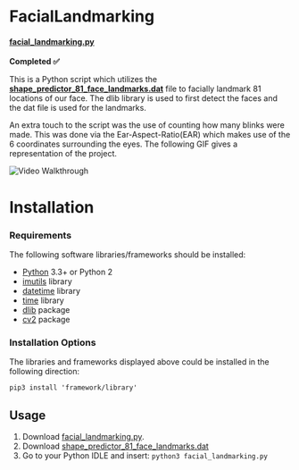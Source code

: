 # FacialLandmarking
#### [facial_landmarking.py](https://github.com/rainarit/FacialLandmarking/blob/master/facial_landmarking.py) #### 
__Completed :white_check_mark:__

This is a Python script which utilizes the **[shape_predictor_81_face_landmarks.dat](https://github.com/rainarit/FacialLandmarking/blob/master/shape_predictor_81_face_landmarks.dat)** file to  facially landmark 81 locations of our face. The dlib library is used to first detect the faces and the dat file is used for the landmarks. 

An extra touch to the script was the use of counting how many blinks were made. This was done via the Ear-Aspect-Ratio(EAR) which makes use of the 6 coordinates surrounding the eyes. The following GIF gives a representation of the project.

<img src='http://g.recordit.co/fTUgWGwohA.gif' title='Video Walkthrough' width='' alt='Video Walkthrough' />

# Installation ##
### Requirements ###
The following software libraries/frameworks should be installed:
* [Python](https://www.python.org/downloads/) 3.3+ or Python 2
* [imutils](https://pypi.org/project/imutils/) library
* [datetime](https://docs.python.org/3/library/datetime.html) library
* [time](https://docs.python.org/2/library/time.html) library
* [dlib](https://pypi.org/project/dlib/) package
* [cv2](https://pypi.org/project/opencv-python/) package
### Installation Options ###
The libraries and frameworks displayed above could be installed in the following direction:

`pip3 install 'framework/library'`
## Usage ##
1. Download [facial_landmarking.py](https://github.com/rainarit/FacialLandmarking/blob/master/facial_landmarking.py). 
2. Download [shape_predictor_81_face_landmarks.dat](https://github.com/rainarit/FacialLandmarking/blob/master/shape_predictor_81_face_landmarks.dat)
3. Go to your Python IDLE and insert: 
`python3 facial_landmarking.py`
